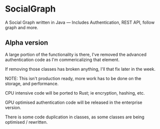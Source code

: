 # SocialGraph
A Social Graph written in Java — Includes Authentication, REST API, follow graph and more.

Alpha version
-------------

A large portion of the functionality is there, I've removed the advanced authentication code as I'm commericalizing that element.

If removing those classes has broken anything, I'll that fix later in the week.

NOTE: This isn't production ready, more work has to be done on the storage, and performance.

CPU intensive code will be ported to Rust; ie encryption, hashing, etc.

GPU optimised authentication code will be released in the enterprise version.

There is some code duplication in classes, as some classes are being optimised / rewritten.

